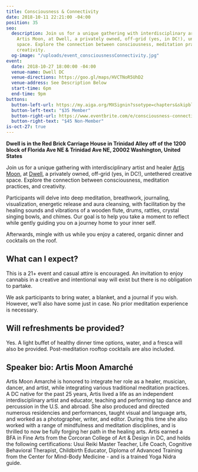 ```yaml
---
title: Consciousness & Connectivity
date: 2018-10-11 22:21:00 -04:00
position: 35
seo:
  description: Join us for a unique gathering with interdisciplinary artist and healer
    Artis Moon, at Dwell, a privately owned, off-grid (yes, in DC!), untethered creative
    space. Explore the connection between consciousness, meditation practices, and
    creativity.
  og-image: "/uploads/event_consciousnessConnectivity.jpg"
event:
  date: 2018-10-27 18:00:00 -04:00
  venue-name: Dwell DC
  venue-directions: https://goo.gl/maps/HVCTNoR5UhD2
  venue-address: See Description Below
  start-time: 6pm
  end-time: 9pm
buttons:
  button-left-url: https://my.aiga.org/MXSignin?ssotype=chapters&skipblacklist&returnurl=https%3A%2F%2Fdc.aiga.org%2Fevent%2Fconsciousness-connectivity-guided-meditation-dinner%2F%3Fredirect_source%3Deventbrite_register
  button-left-text: "$35 Member"
  button-right-url: https://www.eventbrite.com/e/consciousness-connectivity-guided-meditation-dinner-tickets-51301400871
  button-right-text: "$45 Non-Member"
is-oct-27: true
---
```


**Dwell is in the Red Brick Carriage House in Trinidad Alley off of the 1200 block of Florida Ave NE & Trinidad Ave NE, 20002 Washington, United States**

Join us for a unique gathering with interdisciplinary artist and healer [Artis Moon](https://www.instagram.com/theboundlesslife/), at [Dwell](https://www.instagram.com/dwelldc/), a privately owned, off-grid (yes, in DC!), untethered creative space. Explore the connection between consciousness, meditation practices, and creativity.

Participants will delve into deep meditation, breathwork, journaling, visualization, energetic release and aura cleansing, with facilitation by the healing sounds and vibrations of a wooden flute, drums, rattles, crystal singing bowls, and chimes. Our goal is to help you take a moment to reflect while gently guiding you on a journey home to your inner self.

Afterwards, mingle with us while you enjoy a catered, organic dinner and cocktails on the roof. 

## What can I expect?

This is a 21+ event and casual attire is encouraged. An invitation to enjoy cannabis in a creative and intentional way will exist but there is no obligation to partake. 

We ask participants to bring water, a blanket, and a journal if you wish. However, we’ll also have some just in case. No prior meditation experience is necessary.

## Will refreshments be provided?


Yes. A light buffet of healthy dinner time options, water, and a fresca will also be provided. Post-meditation rooftop cocktails are also included. 

## Speaker bio: Artis Moon Amarché

Artis Moon Amarché is honored to integrate her role as a healer, musician, dancer, and artist, while integrating various traditional meditation practices. A DC native for the past 25 years, Artis lived a life as an independent interdisciplinary artist and educator, teaching and performing tap dance and percussion in the U.S. and abroad. She also produced and directed numerous residencies and performances, taught visual and language arts, and worked as a photographer, writer, and editor. During this time she also worked with a range of mindfulness and meditation disciplines, and is thrilled to now be fully forging her path in the healing arts. Artis earned a BFA in Fine Arts from the Corcoran College of Art & Design in DC, and holds the following certifications: Usui Reiki Master Teacher, Life Coach, Cognitive Behavioral Therapist, Childbirth Educator, Diploma of Advanced Training from the Center for Mind-Body Medicine - and is a trained Yoga Nidra guide.